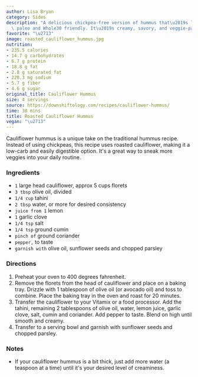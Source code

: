 ```yaml
---
author: Lisa Bryan
category: Sides
description: "A delicious chickpea-free version of hummus that\u2019s low-carb, keto,\
  \ paleo and Whole30 friendly. It\u2019s creamy, savory, and veggie-packed."
favorite: "\u2713"
image: roasted_cauliflower_hummus.jpg
nutrition:
- 235.5 calories
- 14.7 g carbohydrates
- 6.7 g protein
- 18.8 g fat
- 2.8 g saturated fat
- 228.3 mg sodium
- 5.7 g fiber
- 4.6 g sugar
original_title: Cauliflower Hummus
size: 4 servings
source: https://downshiftology.com/recipes/cauliflower-hummus/
time: 30 mins
title: Roasted Cauliflower Hummus
vegan: "\u2713"
---
```

Cauliflower hummus is a unique take on the traditional hummus recipe. Instead of using chickpeas, this recipe uses roasted cauliflower, making it a low-carb and easily digestible option. It's a great way to sneak more veggies into your daily routine. 

### Ingredients

* `1` large head cauliflower, approx 5 cups florets
* `3 tbsp` olive oil, divided
* `1/4 cup` tahini
* `2 tbsp` water, or more for desired consistency
* `juice from 1` lemon
* `1` garlic clove
* `1/4 tsp` salt
* `1/4 tsp` ground cumin
* `pinch of` ground coriander
* `pepper,` to taste
* `garnish with` olive oil, sunflower seeds and chopped parsley

### Directions

1. Preheat your oven to 400 degrees fahrenheit.
2. Remove the florets from the head of cauliflower and place on a baking tray. Drizzle with 1 tablespoon of olive oil (or avocado oil) and toss to combine. Place the baking tray in the oven and roast for 20 minutes.
3. Transfer the cauliflower to your Vitamix or a food processor. Add the tahini, remaining 2 tablespoons of olive oil, water, lemon juice, garlic clove, salt, cumin and coriander. Add pepper to taste. Blend on high until smooth and creamy.
4. Transfer to a serving bowl and garnish with sunflower seeds and chopped parsley.

### Notes

- If your cauliflower hummus is a bit thick, just add more water (a teaspoon at a time) until it's your desired level of creaminess.